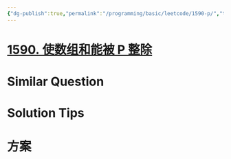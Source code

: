```yaml
---
{"dg-publish":true,"permalink":"/programming/basic/leetcode/1590-p/","tags":["leetcode/hash-table","leetcode/prefix-sum","leetcode/unsolved","leetcode/sub/consecutive"]}
---
```



# [1590. 使数组和能被 P 整除](https://leetcode.cn/problems/make-sum-divisible-by-p/)

# Similar Question

# Solution Tips

# 方案
